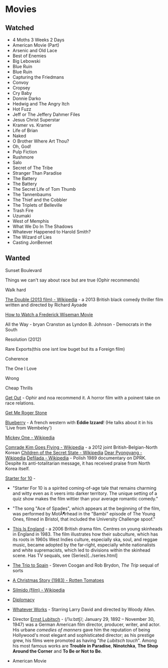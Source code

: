 # Movies

## Watched

* 4 Moths 3 Weeks 2 Days
* American Movie (Part)
* Arsenic and Old Lace
* Best of Enemies
* Big Lebowski
* Blue Ruin
* Blue Ruin
* Capturing the Friedmans
* Convoy
* Cropsey
* Cry Baby
* Donnie Darko
* Hedwig and The Angry Itch
* Hot Fuzz
* Jeff or The Jeffery Dahmer Files
* Jesus Christ Superstar
* Kramer vs. Kramer
* Life of Brian
* Naked 
* O Brother Where Art Thou?
* Oh, God!
* Pulp Fiction 
* Rushmore
* Salo
* Secret of The Tribe
* Stranger Than Paradise
* The Battery
* The Battery
* The Secret Life of Tom Thumb
* The Tannenbaums
* The Thief and the Cobbler
* The Triplets of Belleville
* Trash Fire 
* Uzumaki
* West of Memphis
* What We Do In The Shadows
* Whatever Happened to Harold Smith?
* The Wizard of Lies
* Casting JonBennet
## Wanted

Sunset Boulevard 

Things we can't say about race but are true (Ophir recommends)

Walk hard 

[The Double (2013 film) - Wikipedia](https://en.wikipedia.org/wiki/The_Double_(2013_film)) - a 2013 British black comedy thriller film written and directed by Richard Ayoade

[How to Watch a Frederick Wiseman Movie](https://nyti.ms/2oEWFLK)

All the Way - bryan Cranston as Lyndon B. Johnson - Democrats in the South

Resolution (2012)

Rare Exports(this one isnt low buget but its a Foreign film)

Coherence

The One I Love

Wrong

Cheap Thrills 

[Get Out](https://en.wikipedia.org/wiki/Get_Out_(film)) - Ophir and noa recommend it. A horror film with a poinent take on race relations.

[Get Me Roger Stone](https://www.theguardian.com/film/2017/may/12/get-me-roger-stone-documentary-review-donald-trump)

[Blueberry](https://en.wikipedia.org/wiki/Blueberry_(film)) - A french western with **Eddie Izzard**! (He talks about it in his 'Live from Wembeley')

[Mickey One - Wikipedia](https://en.wikipedia.org/wiki/Mickey_One)

[Comrade Kim Goes Flying - Wikipedia](https://en.wikipedia.org/wiki/Comrade_Kim_Goes_Flying) - a 2012 joint British-Belgian-North Korean
[Children of the Secret State - Wikipedia](https://en.wikipedia.org/wiki/Children_of_the_Secret_State)
[Dear Pyongyang - Wikipedia](https://en.wikipedia.org/wiki/Dear_Pyongyang)
[Defilada - Wikipedia](https://en.wikipedia.org/wiki/Defilada) - Polish 1989 documentary on DPRK. Despite its anti-totalitarian message, it has received praise 
from North Korea itself.

[Starter for 10](https://en.wikipedia.org/wiki/Starter_for_10_(film)) - 

  * "Starter For 10 is a spirited coming-of-age tale that remains charming and witty even as it veers into darker territory. The unique setting of a quiz show makes the film wittier than your average romantic comedy."

  * "The song "Ace of Spades", which appears at the beginning of the film, was performed by MotÃ¶rhead in the "Bambi" episode of The Young Ones, filmed in Bristol, that included the University Challenge spoof."

* [This Is England](https://en.wikipedia.org/wiki/This_Is_England) - a 2006 British drama film. Centres on young skinheads in England in 1983. The film illustrates how their subculture, which has its roots in 1960s West Indies culture, especially ska, soul, and reggae music, became adopted by the far-right, especially white nationalists and white supremacists, which led to divisions within the skinhead scene. Has TV sequals, see (Series)[../series.html]

* [The Trip to Spain](http://www.slate.com/blogs/browbeat/2017/08/11/the_trip_to_spain_extends_the_best_and_saddest_summer_movie_franchise.html) - Steven Coogan and Rob Brydon, *The Trip* sequal of sorts

* [A Christmas Story (1983) - Rotten Tomatoes](https://www.rottentomatoes.com/m/1004151_christmas_story)

* [Silmido (film) - Wikipedia](https://en.wikipedia.org/wiki/Silmido_(film))

* [Diplomacy](https://www.reddit.com/r/AskHistorians/comments/3i978w/did_the_nazis_ever_destroy_ancient_andor/cuey4wd/)

* [Whatever Works](https://en.wikipedia.org/wiki/Whatever_Works) - Starring Larry David and directed by Woody Allen.

* Director [Ernst Lubitsch](https://en.wikipedia.org/wiki/Ernst_Lubitsch) - (/ˈluːbɪtʃ/; January 29, 1892 – November 30, 1947) was a German American film director, producer, writer, and actor. His urbane *comedies of manners* gave him the reputation of being Hollywood's most elegant and sophisticated director; as his prestige grew, his films were promoted as having "_the Lubitsch touch_". Among his most famous works are **Trouble in Paradise**, **Ninotchka**, **The Shop Around the Corner** and **To Be or Not to Be**.

* American Movie
